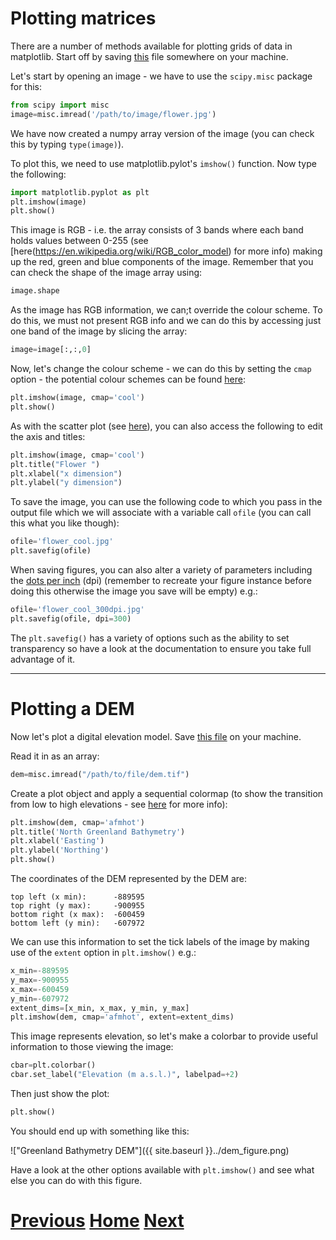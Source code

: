 ---
---

# Plotting matrices

There are a number of methods available for plotting grids of data in matplotlib. Start off by saving [this](../flower.jpg) file somewhere on your machine.

Let's start by opening an image - we have to use the ```scipy.misc``` package for this:

```python
from scipy import misc
image=misc.imread('/path/to/image/flower.jpg')
```

We have now created a numpy array version of the image (you can check this by typing ```type(image)```).

To plot this, we need to use matplotlib.pylot's ```imshow()``` function. Now type the following:

```python
import matplotlib.pyplot as plt
plt.imshow(image)
plt.show()
```

This image is RGB - i.e. the array consists of 3 bands where each band holds values between 0-255 (see [here(https://en.wikipedia.org/wiki/RGB_color_model) for more info) making up the red, green and blue components of the image. Remember that you can check the shape of the image array using:

```python
image.shape
```

As the image has RGB information, we can;t override the colour scheme. To do this, we must not present RGB info and we can do this by accessing just one band of the image by slicing the array:

```python
image=image[:,:,0]
```

Now, let's change the colour scheme - we can do this by setting the ```cmap``` option - the potential colour schemes can be found [here](http://matplotlib.org/examples/color/colormaps_reference.html):

```python
plt.imshow(image, cmap='cool')
plt.show()
```

As with the scatter plot (see [here](../matplotlib_scatter)), you can also access the following to edit the axis and titles:

```python
plt.imshow(image, cmap='cool')
plt.title("Flower ")
plt.xlabel("x dimension")
plt.ylabel("y dimension")
```

To save the image, you can use the following code to which you pass in the output file which we will associate with a variable call ```ofile``` (you can call this what you like though):

```python
ofile='flower_cool.jpg'
plt.savefig(ofile)
```

When saving figures, you can also alter a variety of parameters including the [dots per inch](https://en.wikipedia.org/wiki/Dots_per_inch) (dpi) (remember to recreate your figure instance before doing this otherwise the image you save will be empty) e.g.:

```python
ofile='flower_cool_300dpi.jpg'
plt.savefig(ofile, dpi=300)
```

The ```plt.savefig()``` has a variety of options such as the ability to set transparency so have a look at the documentation to ensure you take full advantage of it.

***

# Plotting a DEM

Now let's plot a digital elevation model. Save [this file](../dem.tif) on your machine.

Read it in as an array:

```python
dem=misc.imread("/path/to/file/dem.tif")
```

Create a plot object and apply a sequential colormap (to show the transition from low to high elevations - see [here](http://matplotlib.org/examples/color/colormaps_reference.html) for more info):

```python
plt.imshow(dem, cmap='afmhot')
plt.title('North Greenland Bathymetry')
plt.xlabel('Easting')
plt.ylabel('Northing')
plt.show()
```

The coordinates of the DEM represented by the DEM are:

	top left (x min):      -889595
	top right (y max):     -900955
	bottom right (x max):  -600459
	bottom left (y min):   -607972

We can use this information to set the tick labels of the image by making use of the ```extent``` option in ```plt.imshow()``` e.g.:

```python
x_min=-889595
y_max=-900955
x_max=-600459
y_min=-607972
extent_dims=[x_min, x_max, y_min, y_max]
plt.imshow(dem, cmap='afmhot', extent=extent_dims)
```

This image represents elevation, so let's make a colorbar to provide useful information to those viewing the image:

```python
cbar=plt.colorbar()
cbar.set_label("Elevation (m a.s.l.)", labelpad=+2)
```

Then just show the plot:

```python
plt.show()
```

You should end up with something like this:

!["Greenland Bathymetry DEM"]({{ site.baseurl }}../dem_figure.png)

Have a look at the other options available with ```plt.imshow()``` and see what else you can do with this figure.

# [Previous](../matplotlib_scatter) [Home](../README_matplotlib) [Next](../matplotlib_3d)



